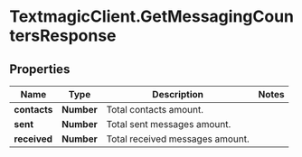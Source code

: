 # TextmagicClient.GetMessagingCountersResponse

## Properties
Name | Type | Description | Notes
------------ | ------------- | ------------- | -------------
**contacts** | **Number** | Total contacts amount. | 
**sent** | **Number** | Total sent messages amount. | 
**received** | **Number** | Total received messages amount. | 



